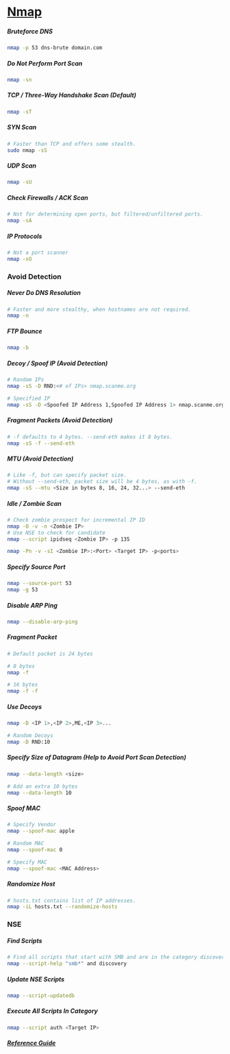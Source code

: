 # [Nmap](https://nmap.org/)

##### Bruteforce DNS
```bash
nmap -p 53 dns-brute domain.com
```

##### Do Not Perform Port Scan
```bash
nmap -sn
```

##### TCP / Three-Way Handshake Scan (Default)
```bash
nmap -sT
```

##### SYN Scan
```bash
# Faster than TCP and offers some stealth.
sudo nmap -sS
```

##### UDP Scan
```bash
nmap -sU
```

##### Check Firewalls / ACK Scan
```bash
# Not for determining open ports, but filtered/unfiltered ports.
nmap -sA
```

##### IP Protocols
```bash
# Not a port scanner
nmap -sO
```

### Avoid Detection
##### Never Do DNS Resolution
```bash
# Faster and more stealthy, when hostnames are not required.
nmap -n
```

##### FTP Bounce
```bash
nmap -b
```

##### Decoy / Spoof IP (Avoid Detection)
```bash
# Random IPs
nmap -sS -D RND:<# of IPs> nmap.scanme.org

# Specified IP
nmap -sS -D <Spoofed IP Address 1,Spoofed IP Address 1> nmap.scanme.org
```
##### Fragment Packets (Avoid Detection)
```bash
# -f defaults to 4 bytes. --send-eth makes it 8 bytes.
nmap -sS -f --send-eth
```
##### MTU (Avoid Detection)
```bash
# Like -f, but can specify packet size.
# Without --send-eth, packet size will be 4 bytes, as with -f.
nmap -sS --mtu <Size in bytes 8, 16, 24, 32...> --send-eth
```
##### Idle / Zombie Scan
```bash
# Check zombie prospect for incremental IP ID
nmap -O -v -n <Zombie IP>
# Use NSE to check for candidate
nmap --script ipidseq <Zombie IP> -p 135

nmap -Pn -v -sI <Zombie IP>:<Port> <Target IP> -p<ports>
```

##### Specify Source Port
```bash
nmap --source-port 53
nmap -g 53
```

##### Disable ARP Ping
```bash
nmap --disable-arp-ping
```

##### Fragment Packet
```bash
# Default packet is 24 bytes

# 8 bytes
nmap -f

# 16 bytes
nmap -f -f
```

##### Use Decoys
```bash
nmap -D <IP 1>,<IP 2>,ME,<IP 3>...

# Random Decoys
nmap -D RND:10
```

##### Specify Size of Datagram (Help to Avoid Port Scan Detection)
```bash
nmap --data-length <size>

# Add an extra 10 bytes
nmap --data-length 10
```

##### Spoof MAC
```bash
# Specify Vendor
nmap --spoof-mac apple

# Random MAC
nmap --spoof-mac 0

# Specify MAC
nmap --spoof-mac <MAC Address>
```

##### Randomize Host
```bash
# hosts.txt contains list of IP addresses.
nmap -iL hosts.txt --randomize-hosts
```

### NSE
##### Find Scripts
```bash
# Find all scripts that start with SMB and are in the category discovery.
nmap --script-help "smb*" and discovery
```

##### Update NSE Scripts
```bash
nmap --script-updatedb
```

##### Execute All Scripts In Category
```bash
nmap --script auth <Target IP>
```

##### [Reference Guide](https://nmap.org/book/man.html)